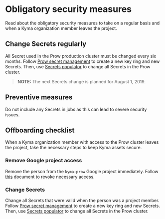 # Obligatory security measures

Read about the obligatory security measures to take on a regular basis and when a Kyma organization member leaves the project.

## Change Secrets regularly

All Secret used in the Prow production cluster must be changed every six months. Follow [Prow secret management](./prow-secrets-management.md) to create a new key ring and new Secrets. Then, use [Secrets populator](./../../development/tools/cmd/secretspopulator/README.md) to change all Secrets in the Prow cluster.

>**NOTE:** The next Secrets change is planned for August 1, 2019.

## Preventive measures

Do not include any Secrets in jobs as this can lead to severe security issues.

## Offboarding checklist

When a Kyma organization member with access to the Prow cluster leaves the project, take the necessary steps to keep Kyma assets secure.

### Remove Google project access

Remove the person from the `kyma-prow` Google project immediately. Follow [this](https://cloud.google.com/iam/docs/granting-changing-revoking-access) document to revoke necessary access.

### Change Secrets

Change all Secrets that were valid when the person was a project member. Follow [Prow secret management](./prow-secrets-management.md) to create a new key ring and new Secrets. Then, use [Secrets populator](./../../development/tools/cmd/secretspopulator/README.md) to change all Secrets in the Prow cluster.
